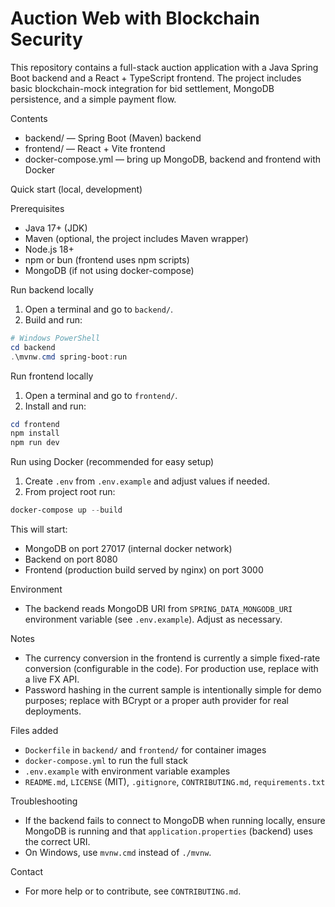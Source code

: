 # Auction Web with Blockchain Security

This repository contains a full-stack auction application with a Java Spring Boot backend and a React + TypeScript frontend. The project includes basic blockchain-mock integration for bid settlement, MongoDB persistence, and a simple payment flow.

Contents
- backend/ — Spring Boot (Maven) backend
- frontend/ — React + Vite frontend
- docker-compose.yml — bring up MongoDB, backend and frontend with Docker

Quick start (local, development)

Prerequisites
- Java 17+ (JDK)
- Maven (optional, the project includes Maven wrapper)
- Node.js 18+
- npm or bun (frontend uses npm scripts)
- MongoDB (if not using docker-compose)

Run backend locally
1. Open a terminal and go to `backend/`.
2. Build and run:

```powershell
# Windows PowerShell
cd backend
.\mvnw.cmd spring-boot:run
```

Run frontend locally
1. Open a terminal and go to `frontend/`.
2. Install and run:

```powershell
cd frontend
npm install
npm run dev
```

Run using Docker (recommended for easy setup)
1. Create `.env` from `.env.example` and adjust values if needed.
2. From project root run:

```powershell
docker-compose up --build
```

This will start:
- MongoDB on port 27017 (internal docker network)
- Backend on port 8080
- Frontend (production build served by nginx) on port 3000

Environment
- The backend reads MongoDB URI from `SPRING_DATA_MONGODB_URI` environment variable (see `.env.example`). Adjust as necessary.

Notes
- The currency conversion in the frontend is currently a simple fixed-rate conversion (configurable in the code). For production use, replace with a live FX API.
- Password hashing in the current sample is intentionally simple for demo purposes; replace with BCrypt or a proper auth provider for real deployments.

Files added
- `Dockerfile` in `backend/` and `frontend/` for container images
- `docker-compose.yml` to run the full stack
- `.env.example` with environment variable examples
- `README.md`, `LICENSE` (MIT), `.gitignore`, `CONTRIBUTING.md`, `requirements.txt`

Troubleshooting
- If the backend fails to connect to MongoDB when running locally, ensure MongoDB is running and that `application.properties` (backend) uses the correct URI.
- On Windows, use `mvnw.cmd` instead of `./mvnw`.

Contact
- For more help or to contribute, see `CONTRIBUTING.md`.
